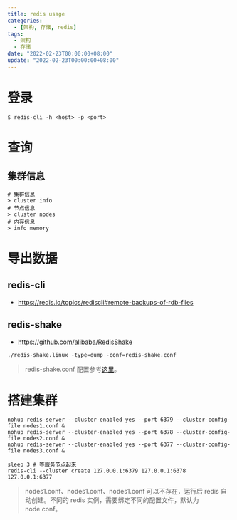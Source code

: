 ```yaml
---
title: redis usage
categories: 
  - [架构, 存储, redis]
tags:
  - 架构
  - 存储
date: "2022-02-23T00:00:00+08:00"
update: "2022-02-23T00:00:00+08:00"
---
```


# 登录

```shell
$ redis-cli -h <host> -p <port>
```

# 查询

## 集群信息

```shell
# 集群信息
> cluster info
# 节点信息
> cluster nodes 
# 内存信息
> info memory
```

# 导出数据

## redis-cli

- https://redis.io/topics/rediscli#remote-backups-of-rdb-files

## redis-shake

- https://github.com/alibaba/RedisShake

```shell
./redis-shake.linux -type=dump -conf=redis-shake.conf

```

> redis-shake.conf 配置参考[这里](https://github.com/alibaba/RedisShake/wiki/%E7%AC%AC%E4%B8%80%E6%AC%A1%E4%BD%BF%E7%94%A8%EF%BC%8C%E5%A6%82%E4%BD%95%E8%BF%9B%E8%A1%8C%E9%85%8D%E7%BD%AE%EF%BC%9F)。

# 搭建集群

```shell
nohup redis-server --cluster-enabled yes --port 6379 --cluster-config-file nodes1.conf &
nohup redis-server --cluster-enabled yes --port 6378 --cluster-config-file nodes2.conf &
nohup redis-server --cluster-enabled yes --port 6377 --cluster-config-file nodes3.conf &

sleep 3 # 等服务节点起来
redis-cli --cluster create 127.0.0.1:6379 127.0.0.1:6378 127.0.0.1:6377
```

> nodes1.conf、nodes1.conf、nodes1.conf 可以不存在，运行后 redis 自动创建。不同的 redis 实例，需要绑定不同的配置文件，默认为 node.conf。